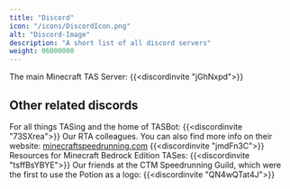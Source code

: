 ```yaml
---
title: "Discord"
icon: "/icons/DiscordIcon.png"
alt: "Discord-Image"
description: "A short list of all discord servers"
weight: 06000000
---
```


The main Minecraft TAS Server:
{{<discordinvite "jGhNxpd">}}

## Other related discords
For all things TASing and the home of TASBot:
{{<discordinvite "73SXrea">}}
Our RTA colleagues. You can also find more info on their website: [minecraftspeedrunning.com](https://minecraftspeedrunning.com)
{{<discordinvite "jmdFn3C">}}
Resources for Minecraft Bedrock Edition TASes:
{{<discordinvite "tsffBsYBYE">}}
Our friends at the CTM Speedrunning Guild, which were the first to use the Potion as a logo:
{{<discordinvite "QN4wQTat4J">}}
